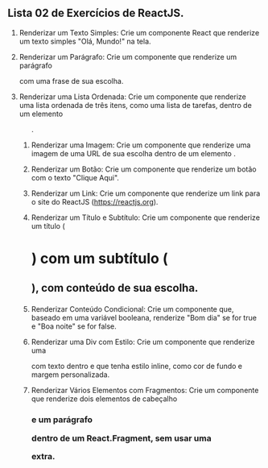 Lista 02 de Exercícios de ReactJS.
-

1) Renderizar um Texto Simples: 
Crie um componente React que renderize um texto simples "Olá, Mundo!" na tela. 

2) Renderizar um Parágrafo: 
Crie um componente que renderize um parágrafo <p> com uma frase de sua escolha. 

3) Renderizar uma Lista Ordenada: 
Crie um componente que renderize uma lista ordenada de três itens, como uma lista de tarefas, dentro de um elemento <ol>.  

4) Renderizar uma Imagem: 
Crie um componente que renderize uma imagem de uma URL de sua escolha dentro de um elemento <img>. 
  
5) Renderizar um Botão: 
Crie um componente que renderize um botão com o texto "Clique Aqui".   

6) Renderizar um Link: 
Crie um componente que renderize um link <a> para o site do ReactJS (https://reactjs.org).   

7) Renderizar um Título e Subtítulo: 
Crie um componente que renderize um título (<h1>) com um subtítulo (<h2>), com conteúdo de sua escolha.   

8) Renderizar Conteúdo Condicional: 
Crie um componente que, baseado em uma variável booleana, renderize "Bom dia" se for true e "Boa noite" se for false.   

9) Renderizar uma Div com Estilo: 
Crie um componente que renderize uma <div> com texto dentro e que tenha estilo inline, como cor de fundo e margem personalizada.  

10) Renderizar Vários Elementos com Fragmentos: 
Crie um componente que renderize dois elementos de cabeçalho <h3> e um parágrafo <p> dentro de um React.Fragment, sem usar uma <div> extra. 